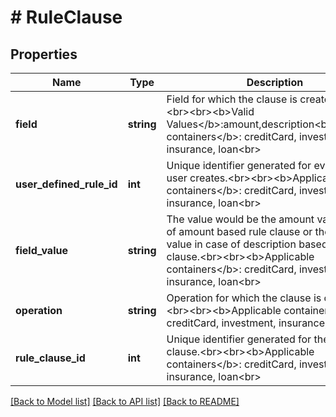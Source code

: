# # RuleClause

## Properties

Name | Type | Description | Notes
------------ | ------------- | ------------- | -------------
**field** | **string** | Field for which the clause is created.&lt;br&gt;&lt;br&gt;&lt;br&gt;&lt;b&gt;Valid Values&lt;/b&gt;:amount,description&lt;b&gt;Applicable containers&lt;/b&gt;: creditCard, investment, insurance, loan&lt;br&gt; | [optional] [readonly]
**user_defined_rule_id** | **int** | Unique identifier generated for every rule the user creates.&lt;br&gt;&lt;br&gt;&lt;b&gt;Applicable containers&lt;/b&gt;: creditCard, investment, insurance, loan&lt;br&gt; | [optional] [readonly]
**field_value** | **string** | The value would be the amount value in case of amount based rule clause or the string value in case of description based rule clause.&lt;br&gt;&lt;br&gt;&lt;b&gt;Applicable containers&lt;/b&gt;: creditCard, investment, insurance, loan&lt;br&gt; | [optional] [readonly]
**operation** | **string** | Operation for which the clause is created.&lt;br&gt;&lt;br&gt;&lt;b&gt;Applicable containers&lt;/b&gt;: creditCard, investment, insurance, loan&lt;br&gt; | [optional] [readonly]
**rule_clause_id** | **int** | Unique identifier generated for the rule clause.&lt;br&gt;&lt;br&gt;&lt;b&gt;Applicable containers&lt;/b&gt;: creditCard, investment, insurance, loan&lt;br&gt; | [optional] [readonly]

[[Back to Model list]](../../README.md#models) [[Back to API list]](../../README.md#endpoints) [[Back to README]](../../README.md)

